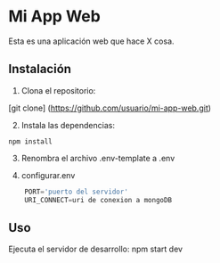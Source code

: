 # Mi App Web

Esta es una aplicación web que hace X cosa.

## Instalación

1. Clona el repositorio:

[git clone] (https://github.com/usuario/mi-app-web.git)

2. Instala las dependencias:
```shell
npm install
```


3. Renombra el archivo .env-template a .env

4. configurar.env
```JavaScript
    PORT='puerto del servidor'
    URI_CONNECT=uri de conexion a mongoDB
```

## Uso

Ejecuta el servidor de desarrollo:
npm start dev

